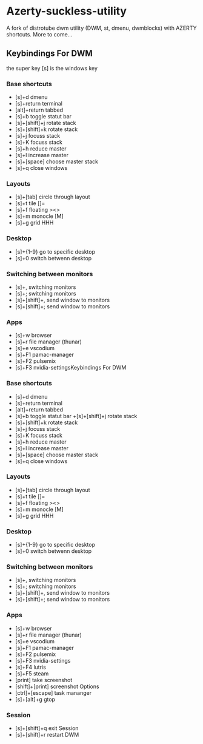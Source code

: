 # Azerty-suckless-utility
A fork of distrotube dwm utility (DWM, st, dmenu, dwmblocks) with AZERTY shortcuts. More to come...

## Keybindings For DWM

the super key [s] is the windows key 

### Base shortcuts

+ [s]+d           dmenu
+ [s]+return      terminal
+ [alt]+return    tabbed
+ [s]+b           toggle statut bar
+ [s]+[shift]+j   rotate stack
+ [s]+[shift]+k   rotate stack
+ [s]+j           focuss stack
+ [s]+K           focuss stack
+ [s]+h           reduce master
+ [s]+l           increase master
+ [s]+[space]     choose master stack
+ [s]+q           close windows

### Layouts

+ [s]+[tab]       circle through layout
+ [s]+t           tile []=
+ [s]+f           floating ><>
+ [s]+m           monocle  [M]
+ [s]+g           grid HHH

### Desktop 
+ [s]+{1-9}       go to specific desktop
+ [s]+0           switch betwenn desktop

### Switching between monitors

+ [s]+,           switching monitors
+ [s]+;           switching monitors
+ [s]+[shift]+,   send window to monitors
+ [s]+[shift]+;   send window to monitors

### Apps

+ [s]+w           browser
+ [s]+r           file manager (thunar)
+ [s]+e           vscodium
+ [s]+F1          pamac-manager
+ [s]+F2          pulsemix
+ [s]+F3          nvidia-settingsKeybindings For DWM

### Base shortcuts

+ [s]+d           dmenu
+ [s]+return      terminal
+ [alt]+return    tabbed
+ [s]+b           toggle statut bar
+[s]+[shift]+j   rotate stack
+ [s]+[shift]+k   rotate stack
+ [s]+j           focuss stack
+ [s]+K           focuss stack
+ [s]+h           reduce master
+ [s]+l           increase master
+ [s]+[space]     choose master stack
+ [s]+q           close windows

### Layouts

+ [s]+[tab]       circle through layout
+ [s]+t           tile []=
+ [s]+f           floating ><>
+ [s]+m           monocle  [M]
+ [s]+g           grid HHH

### Desktop 

+ [s]+{1-9}       go to specific desktop
+ [s]+0           switch betwenn desktop

### Switching between monitors

+ [s]+,           switching monitors
+ [s]+;           switching monitors
+ [s]+[shift]+,   send window to monitors
+ [s]+[shift]+;   send window to monitors

### Apps

+ [s]+w           browser
+ [s]+r           file manager (thunar)
+ [s]+e           vscodium
+ [s]+F1          pamac-manager
+ [s]+F2          pulsemix
+ [s]+F3          nvidia-settings
+ [s]+F4          lutris
+ [s]+F5          steam
+ [print]         take screenshot
+ [shift]+[print] screenshot Options
+ [ctrl]+[escape] task mananger
+ [s]+[alt]+g     gtop

### Session

+ [s]+[shift]+q   exit Session
+ [s]+[shift]+r   restart DWM
